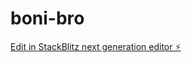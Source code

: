 # boni-bro

[Edit in StackBlitz next generation editor ⚡️](https://stackblitz.com/~/github.com/jgtolentino/boni-bro)